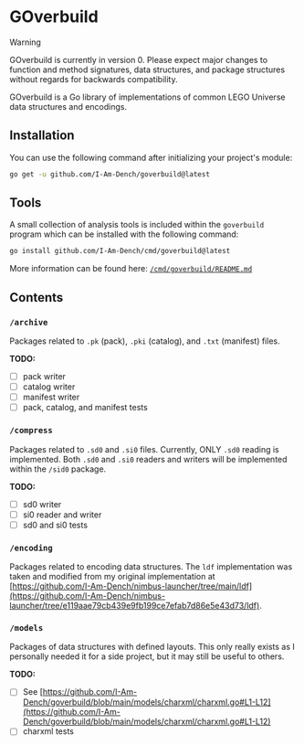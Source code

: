 # GOverbuild

> [!WARNING]
> GOverbuild is currently in version 0. Please expect major changes to function and method signatures, data structures, and package structures without regards for backwards compatibility.

GOverbuild is a Go library of implementations of common LEGO Universe data structures and encodings.

## Installation

You can use the following command after initializing your project's module:

```bash
go get -u github.com/I-Am-Dench/goverbuild@latest
```

## Tools

A small collection of analysis tools is included within the `goverbuild` program which can be installed with the following command:

```bash
go install github.com/I-Am-Dench/cmd/goverbuild@latest
```

More information can be found here: [`/cmd/goverbuild/README.md`](cmd/goverbuild/README.md)

## Contents

### `/archive`

Packages related to `.pk` (pack), `.pki` (catalog), and `.txt` (manifest) files.

**TODO:**
- [ ] pack writer
- [ ] catalog writer
- [ ] manifest writer
- [ ] pack, catalog, and manifest tests

### `/compress`

Packages related to `.sd0` and `.si0` files. Currently, ONLY `.sd0` reading is implemented. Both `.sd0` and `.si0` readers and writers will be implemented within the `/sid0` package.

**TODO:**
- [ ] sd0 writer
- [ ] si0 reader and writer
- [ ] sd0 and si0 tests

### `/encoding`

Packages related to encoding data structures. The `ldf` implementation was taken and modified from my original implementation at [https://github.com/I-Am-Dench/nimbus-launcher/tree/main/ldf](https://github.com/I-Am-Dench/nimbus-launcher/tree/e119aae79cb439e9fb199ce7efab7d86e5e43d73/ldf).

### `/models`

Packages of data structures with defined layouts. This only really exists as I personally needed it for a side project, but it may still be useful to others.

**TODO:**
- [ ] See [https://github.com/I-Am-Dench/goverbuild/blob/main/models/charxml/charxml.go#L1-L12](https://github.com/I-Am-Dench/goverbuild/blob/main/models/charxml/charxml.go#L1-L12)
- [ ] charxml tests